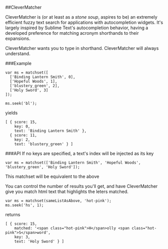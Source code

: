 ##CleverMatcher

CleverMatcher is (or at least as a *stone soup*, aspires to be) an extremely efficient fuzzy text search for applications with autocompletion widgets. It's largely inspired by Sublime Text's autocompletion behavior, having a developed preference for matching acronym shorthands to their expansions.

CleverMatcher wants you to type in shorthand. CleverMatcher will always understand.

###Example
```
var ms = matchset([
  ['Binding Lantern Smith', 0],
  ['Hopeful Woods', 1],
  ['blustery_green', 2],
  ['Holy Sword', 3]
]);

ms.seek('bl');
```
yields 
```
[ { score: 15,
    key: 0,
    text: 'Binding Lantern Smith' },
  { score: 11,
    key: 2,
    text: 'blustery_green' } ]
```

###API
If no keys are specified, a text's index will be injected as its key
```
var ms = matchset(['Binding Lantern Smith', 'Hopeful Woods', 'blustery_green', 'Holy Sword']);
```
This matchset will be equivalent to the above


You can control the number of results you'll get, and have CleverMatcher give you match html text that highlights the leters matched.

```
var ms = matchset(sameListAsAbove, 'hot-pink');
ms.seek('hs', 1);
```
returns
```
[ { score: 15,
    matched: '<span class="hot-pink">H</span>olly <span class="hot-pink">S</span>word',
    key: 3,
    text: 'Holy Sword' } ]
```